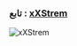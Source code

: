 
### تابع : [xXStrem](https://t.me/xXStrem) ###

![xXStrem](https://telegra.ph/file/2502ca7008fc066ed1863.jpg)
